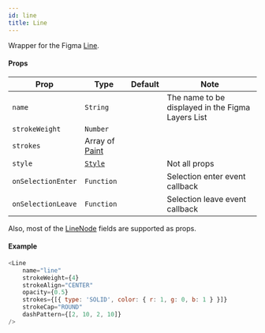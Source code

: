 ```yaml
---
id: line
title: Line
---
```


Wrapper for the Figma [Line](https://www.figma.com/plugin-docs/api/LineNode/).

#### Props

| Prop       | Type     | Default | Note                                              |
| ---------- | -------- | ------- | ------------------------------------------------- |
| `name`     | `String` |         | The name to be displayed in the Figma Layers List |
| `strokeWeight` | `Number` |         |  |
| `strokes` | Array of [Paint](https://www.figma.com/plugin-docs/api/Paint/) |         |  |
| `style`    | [`Style`](/docs/styling)   |         | Not all props                                                 |
| `onSelectionEnter` | `Function` |  | Selection enter event callback  |
| `onSelectionLeave` | `Function` |  | Selection leave event callback  |

Also, most of the [LineNode](https://www.figma.com/plugin-docs/api/LineNode/) fields are supported as props.

#### Example

```javascript
<Line
    name="line"
    strokeWeight={4}
    strokeAlign="CENTER"
    opacity={0.5}
    strokes={[{ type: 'SOLID', color: { r: 1, g: 0, b: 1 } }]}
    strokeCap="ROUND"
    dashPattern={[2, 10, 2, 10]}
/>
```
